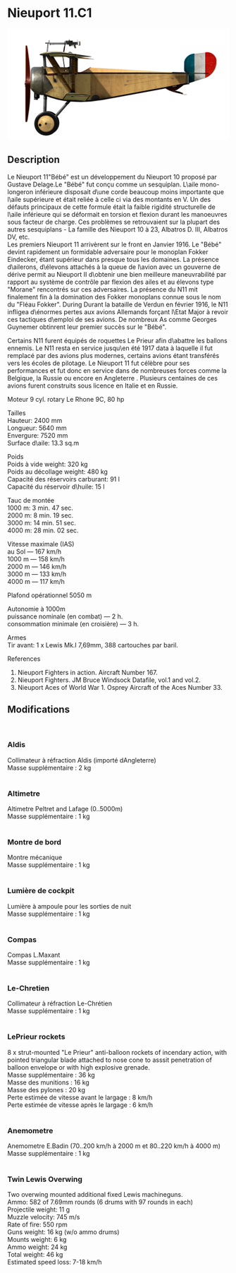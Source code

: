 # Nieuport 11.C1  
  
![nieuport11](../images/nieuport11.png)  
  
## Description  
  
Le Nieuport 11"Bébé" est un développement du Nieuport 10 proposé par Gustave Delage.Le "Bébé" fut conçu comme un sesquiplan. L\aile mono-longeron inférieure disposait d\une corde beaucoup moins importante que l\aile supérieure et était reliée à celle ci via des montants en V. Un des défauts principaux de cette formule était la faible rigidité structurelle de l\aile inférieure qui se déformait en torsion et flexion durant les manoeuvres sous facteur de charge. Ces problèmes se retrouvaient sur la plupart des autres sesquiplans - La famille des Nieuport 10 à 23, Albatros D. III, Albatros DV, etc.  
Les premiers Nieuport 11 arrivèrent sur le front en Janvier 1916. Le "Bébé" devint rapidement un formidable adversaire pour le monoplan Fokker Eindecker, étant supérieur dans presque tous les domaines. La présence d\ailerons, d\élevons attachés à la queue de l\avion avec un gouverne de dérive permit au Nieuport II d\obtenir une bien meilleure maneuvrabilité par rapport au système de contrôle par flexion des ailes et au élevons type "Morane" rencontrés sur ces adversaires. La présence du N11 mit finalement fin à la domination des Fokker monoplans connue sous le nom du "Fléau Fokker". During Durant la bataille de Verdun en février 1916, le N11 infligea d\énormes pertes aux avions Allemands forçant l\Etat Major à revoir ces tactiques d\emploi de ses avions. De nombreux As comme Georges Guynemer obtinrent leur premier succès sur le "Bébé".  
  
Certains N11 furent équipés de roquettes Le Prieur afin d\abattre les ballons ennemis. Le N11 resta en service jusqu\en été 1917 data à laquelle il fut remplacé par des avions plus modernes, certains avions étant transférés vers les écoles de pilotage. Le Nieuport 11 fut célèbre pour ses performances et fut donc en service dans de nombreuses forces comme la Belgique, la Russie ou encore en Angleterre . Plusieurs centaines de ces avions furent construits sous licence en Italie et en Russie.  
  
Moteur 9 cyl. rotary Le Rhone 9C, 80 hp  
  
Tailles  
Hauteur: 2400 mm  
Longueur: 5640 mm  
Envergure: 7520 mm  
Surface d\\aile: 13.3 sq.m  
  
Poids  
Poids à vide weight: 320 kg  
Poids au décollage weight: 480 kg  
Capacité des réservoirs carburant: 91 l  
Capacité du réservoir d\huile: 15 l  
  
Tauc de montée  
1000 m:  3 min. 47 sec.  
2000 m:  8 min. 19 sec.  
3000 m: 14 min. 51 sec.  
4000 m: 28 min. 02 sec.  
  
Vitesse maximale (IAS)  
au Sol — 167 km/h  
1000 m — 158 km/h  
2000 m — 146 km/h  
3000 m — 133 km/h  
4000 m — 117 km/h  
  
Plafond opérationnel 5050 m  
  
Autonomie à 1000m  
puissance nominale (en combat) — 2 h.  
consommation minimale (en croisière) — 3 h.  
  
Armes  
Tir avant: 1 x Lewis Mk.I 7,69mm, 388 cartouches par baril.  
  
References  
1) Nieuport Fighters in action. Aircraft Number 167.  
2) Nieuport Fighters. JM Bruce Windsock Datafile, vol.1 and vol.2.  
3) Nieuport Aces of World War 1. Osprey Aircraft of the Aces Number 33.  
  
## Modifications  
  ﻿
  
### Aldis  
  
Collimateur à réfraction Aldis (importé dAngleterre)  
Masse supplémentaire : 2 kg  
  ﻿
  
### Altimetre  
  
Altimetre Peltret and Lafage (0..5000m)  
Masse supplémentaire : 1 kg  
  ﻿
  
### Montre de bord  
  
Montre mécanique  
Masse supplémentaire : 1 kg  
  ﻿
  
### Lumière de cockpit  
  
Lumière à ampoule pour les sorties de nuit  
Masse supplémentaire : 1 kg  
  ﻿
  
### Compas  
  
Compas L.Maxant  
Masse supplémentaire : 1 kg  
  ﻿
  
### Le-Chretien  
  
Collimateur à réfraction Le-Chrétien  
Masse supplémentaire : 1 kg  
  ﻿
  
### LePrieur rockets  
  
8 x strut-mounted "Le Prieur" anti-balloon rockets of incendary action, with pointed triangular blade attached to nose cone to asssit penetration of balloon envelope or with high explosive grenade.  
Masse supplémentaire : 36 kg  
Masse des munitions : 16 kg  
Masse des pylones : 20 kg  
Perte estimée de vitesse avant le largage : 8 km/h  
Perte estimée de vitesse après le largage : 6 km/h  
  ﻿
  
### Anemometre  
  
Anemometre E.Badin (70..200 km/h à 2000 m et 80..220 km/h à 4000 m)  
Masse supplémentaire : 1 kg  
  ﻿
  
### Twin Lewis Overwing  
  
Two overwing mounted additional fixed Lewis machineguns.  
Ammo: 582 of 7.69mm rounds (6 drums with 97 rounds in each)  
Projectile weight: 11 g  
Muzzle velocity: 745 m/s  
Rate of fire: 550 rpm  
Guns weight: 16 kg (w/o ammo drums)  
Mounts weight: 6 kg  
Ammo weight: 24 kg  
Total weight: 46 kg  
Estimated speed loss: 7-18 km/h  